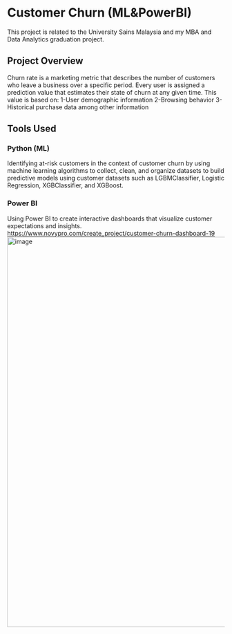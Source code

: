 # Customer Churn (ML&PowerBI)
This project is related to the University Sains Malaysia and my MBA and Data Analytics graduation project.
## Project Overview
Churn rate is a marketing metric that describes the number of customers who leave a business over a specific period. Every user is assigned a prediction value that estimates their state of churn at any given time. This value is based on:
1-User demographic information
2-Browsing behavior
3-Historical purchase data among other information
## Tools Used
### Python (ML)
Identifying at-risk customers in the context of customer churn by using machine learning algorithms to collect, clean, and organize datasets to build predictive models using customer datasets such as LGBMClassifier, Logistic Regression, XGBClassifier, and XGBoost.
### Power BI
Using Power BI to create interactive dashboards that visualize customer expectations and insights.
https://www.novypro.com/create_project/customer-churn-dashboard-19
<img width="903" alt="image" src="https://github.com/user-attachments/assets/520a0f5b-7b83-4fc0-a838-3794d0c5af91">


